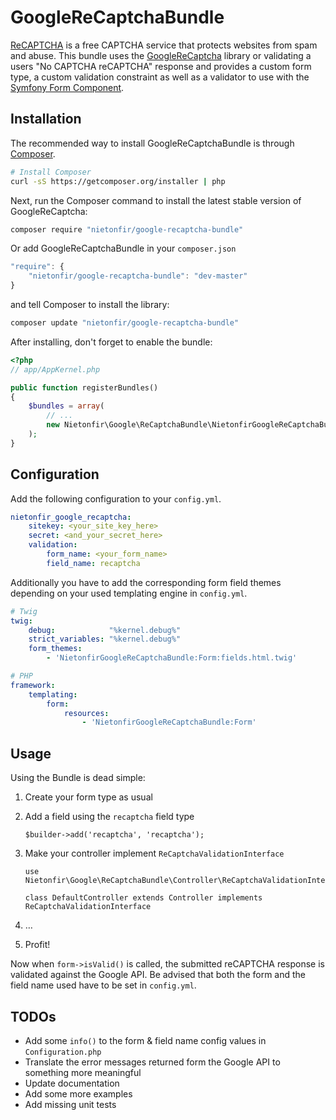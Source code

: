 GoogleReCaptchaBundle
=====================

[ReCAPTCHA](https://developers.google.com/recaptcha/) is a free CAPTCHA service that protects websites from spam and abuse.
This bundle uses the [GoogleReCaptcha](https://github.com/nietonfir/GoogleReCaptcha) library or validating a users "No CAPTCHA reCAPTCHA" response and provides a custom form type, a custom validation constraint as well as a validator to use with the [Symfony Form Component](https://github.com/symfony/Form).

Installation
------------

The recommended way to install GoogleReCaptchaBundle is through
[Composer](http://getcomposer.org).

```bash
# Install Composer
curl -sS https://getcomposer.org/installer | php
```

Next, run the Composer command to install the latest stable version of GoogleReCaptcha:

```bash
composer require "nietonfir/google-recaptcha-bundle"
```

Or add GoogleReCaptchaBundle in your `composer.json`

```js
"require": {
    "nietonfir/google-recaptcha-bundle": "dev-master"
}
```

and tell Composer to install the library:

``` bash
composer update "nietonfir/google-recaptcha-bundle"
```

After installing, don't forget to enable the bundle:

```php
<?php
// app/AppKernel.php

public function registerBundles()
{
    $bundles = array(
        // ...
        new Nietonfir\Google\ReCaptchaBundle\NietonfirGoogleReCaptchaBundle(),
    );
}
```

Configuration
-------------

Add the following configuration to your `config.yml`.
```yaml
nietonfir_google_recaptcha:
    sitekey: <your_site_key_here>
    secret: <and_your_secret_here>
    validation:
        form_name: <your_form_name>
        field_name: recaptcha
```

Additionally you have to add the corresponding form field themes depending on
your used templating engine in `config.yml`.

```yaml
# Twig
twig:
    debug:            "%kernel.debug%"
    strict_variables: "%kernel.debug%"
    form_themes:
        - 'NietonfirGoogleReCaptchaBundle:Form:fields.html.twig'

# PHP
framework:
    templating:
        form:
            resources:
                - 'NietonfirGoogleReCaptchaBundle:Form'
```

Usage
-----

Using the Bundle is dead simple:
1. Create your form type as usual
2. Add a field using the `recaptcha` field type
    
    ```
    $builder->add('recaptcha', 'recaptcha');
    ```
    
3. Make your controller implement `ReCaptchaValidationInterface`
    
    ```
    use Nietonfir\Google\ReCaptchaBundle\Controller\ReCaptchaValidationInterface;

    class DefaultController extends Controller implements ReCaptchaValidationInterface
    ```
    
4. …
5. Profit!

Now when `form->isValid()` is called, the submitted reCAPTCHA response is validated against the Google API.
Be advised that both the form and the field name used have to be set in `config.yml`.

TODOs
-----
* Add some `info()` to the form & field name config values in `Configuration.php`
* Translate the error messages returned form the Google API to something more meaningful
* Update documentation
* Add some more examples
* Add missing unit tests


